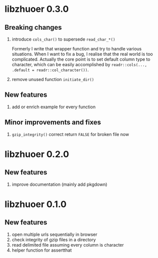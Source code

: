
# libzhuoer 0.3.0

## Breaking changes

1. introduce `cols_char()` to supersede `read_char_*()` 

   Formerly I write that wrapper function and try to handle various situations. When I want to fix a bug, I realise that the real world is too complicated. Actually the core point is to set default column type to character, which can be easily accomplished by `readr::cols(..., .default = readr::col_character())`.

1. remove unused function `initiate_dir()`

## New features

1. add or enrich example for every function

## Minor improvements and fixes

1. `gzip_integrity()` correct return `FALSE` for broken file now



# libzhuoer 0.2.0

## New features

1. improve documentation (mainly add pkgdown)



# libzhuoer 0.1.0

## New features

1. open multiple urls sequentially in browser
1. check integrity of gzip files in a directory
1. read delimited file assuming every column is character
1. helper function for assertthat
